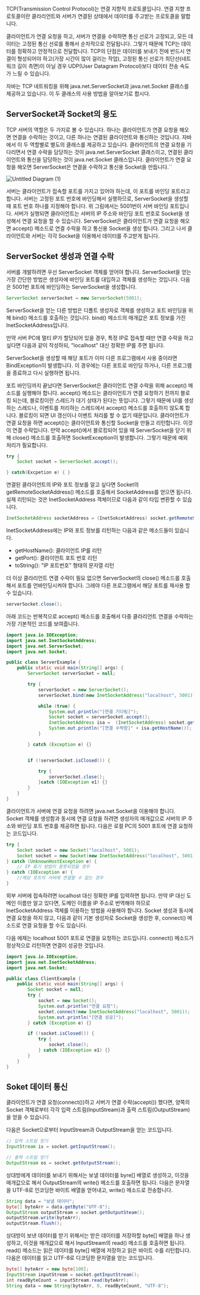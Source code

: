 
TCP(Transmission Control Protocol)는 연결 지향적 프로토콜입니다. 연결 지향 프로토콜이란 클라리언트와 서버가 연결된 상태에서 데이터를 주고받는 프로토콜을 말합니다.

클라이언트가 연결 요청을 하고, 서버가 연결을 수락하면 통신 선로가 고정되고, 모든 데이터는 고정된 통신 선로를 통해서 순차적으로 전달됩니다. 그렇기 때문에 TCP는 데이터를 정확하고 안정적으로 전달합니다. TCP의 단점은 데이터를 보내기 전에 반드시 연결이 형성되어야 하고(가장 시간이 많이 걸리는 작업), 고정된 통신 선로가 최단선(네트워크 길이 측면)이 아닐 경우 UDP(User Datagram Protocol)보다 데이터 전송 속도가 느릴 수 있습니다. 

자바는 TCP 네트워킹을 위해 java.net.ServerSocket과 java.net.Socket 클래스를 제공하고 있습니다. 이 두 클래스의 사용 방법을 알아보기로 합시다.

## ServerSocket과 Socket의 용도

TCP 서버의 역할은 두 가지로 볼 수 있습니다. 하나는 클라이언트가 연결 요청을 해오면 연결을 수락하는 것이고, 다른 하나는 연결된 클라이언트와 통신하는 것입니다. 자바에서 이 두 역할별로 별도의 클래스를 제공하고 있습니다. 클라이언트의 연결 요청을 기다리면서 연결 수락을 담당하는 것이 java.net.ServerSocket 클래스이고, 연결된 클라이언트와 통신을 담당하는 것이 java.net.Socket 클래스입니다. 클라이언트가 연결 요청을 해오면 ServerSocket은 연결을 수락하고 통신용 Socket을 만듭니다.``

![Untitled Diagram (1)](https://user-images.githubusercontent.com/22395934/85923951-31679d00-b8ca-11ea-8951-64762d6b304b.png)

서버는 클라이언트가 접속할 포트를 가지고 있어야 하는데, 이 포트를 바인딩 포트라고 합니다. 서버는 고정된 포트 번호에 바인딩해서 실행하므로, ServerSocket을 생성할 때 포트 번호 하나를 지정해야 합니다. 위 그림에서는 5001번이 서버 바인딩 포트입니다. 서버가 실행되면 클라이언트는 서버의 IP 주소와 바인딩 포트 번호로 Socket을 생성해서 연결 요청을 할 수 있습니다. ServerSocket은 클라이언트가 연결 요청을 해오면 accept() 메소드로 연결 수락을 하고 통신용 Socket을 생성 합니다. 그리고 나서 클라이언트와 서버는 각각 Socket을 이용해서 데이터를 주고받게 됩니다.

## ServerSocket 생성과 연결 수락
서버를 개발하려면 우선 ServerSocket 객체를 얻어야 합니다. ServerSocket을 얻는 가장 간단한 방법은 생성자에 바인딩 포트를 대입하고 객체를 생성하는 것입니다. 다음은 5001번 포트에 바인딩하는 ServerSocket을 생성합니다.

```java
ServerSocket serverSocket = new ServerSocket(5001);
```

ServerSocket을 얻는 다른 방법은 디폴트 생성자로 객체를 생성하고 포트 바인딩을 위해 bind() 메소드를 호출하는 것입니다. bind() 메소드의 매개값은 포트 정보를 가진 InetSocketAddress입니다.

만약 서버 PC에 멀티 IP가 할당되어 있을 경우, 특정 IP로 접속할 때만 연결 수락을 하고 싶다면 다음과 같이 작성하되, "localhost" 대신 정확한 IP를 주면 됩니다.

ServerSocket을 생성할 때 해당 포트가 이미 다른 프로그램에서 사용 중이라면 BindException이 발생합니다. 이 경우에는 다른 포트로 바인딩 하거나, 다른 프로그램을 종료하고 다시 실행하면 됩니다.

포트 바인딩까지 끝났다면 ServerSocket은 클라이언트 연결 수락을 위해 accept() 메소드를 실행해야 합니다. accept() 메소드는 클라이언트가 연결 요청하기 전까지 블로킹 되는데, 블로킹이란 스레드가 대기 상태가 된다는 뜻입니다. 그렇기 때문에 UI를 생성하는 스레드나, 이벤트를 처리하는 스레드에서 accept() 메소드를 호출하지 않도록 합니다. 블로킹이 되면 UI 갱신이나 이벤트 처리를 할 수 없기 때문입니다. 클라이언트가 연결 요청을 하면 accept()는 클라이언트와 통신할 Socket을 만들고 리턴합니다. 이것이 연결 수락입니다. 만약 accept()에서 블로킹되어 있을 때 ServerSocket을 닫기 위해 close() 메소드를 호출하면 SocketException이 발생합니다. 그렇기 때문에 예외 처리가 필요합니다.

```java
try {
    Socket socket = ServerSocket.accept();

} catch(Excpetion e) { }
```

연결된 클라이언트의 IP와 포트 정보를 알고 싶다면 Socket의 getRemoteSocketAddress() 메소드를 호출해서 SocketAddress를 얻으면 됩니다. 실제 리턴되는 것은 InetSocketAddress 객체이므로 다음과 같이 타입 변환할 수 있습니다.

```java
InetSocketAddress socketAddress = (InetSokcetAddress) socket.getRemoteSocketAddress();
```

InetSocketAddress에는 IP와 포트 정보를 리턴하는 다음과 같은 메소드들이 있습니다.

- getHostName(): 클라이언트 IP를 리턴
- getPort(): 클라이언트 포트 번호 리턴
- toString(): "IP 포트번호" 형태의 문자열 리턴


더 이상 클라리언트 연결 수락이 필요 없으면 ServerSocket의 close() 메소드를 호출해서 포트를 언바인딩시켜야 합니다. 그래야 다른 프로그램에서 해당 포트를 재사용 할 수 있습니다.

```java
serverSocket.close();
```

아래 코드는 반복적으로 accept() 메소드를 호출해서 다중 클라리언트 연결을 수락하는 가장 기본적인 코드를 보여줍니다.

```java
import java.io.IOException;
import java.net.InetSocketAddress;
import java.net.ServerSocket;
import java.net.Socket;

public class ServerExample {
    public static void main(String[] args) {
        ServerSocket serverSocket = null;

        try {
            serverSocket = new ServerSocket();
            serverSocket.bind(new InetSocketAddress("localhost", 5001));

            while (true) {
                System.out.println("[연결 기다림]");
                Socket socket = serverSocket.accept();
                InetSocketAddress isa =  (InetSocketAddress) socket.getRemoteSocketAddress();
                System.out.println("[연결 수락함]" + isa.getHostName());
            }

        } catch (Exception e) {}


        if (!serverSocket.isClosed()) {

            try {
                serverSocket.close();
            }catch (IOException e1) {}
        }
    }
}
```

클라이언트가 서버에 연결 요청을 하려면 java.net.Socket을 이용해야 합니다. Socket 객체를 생성함과 동시에 연결 요청을 하려면 생성자의 매개값으로 서버의 IP 주소와 바인딩 포트 번호를 제공하면 됩니다. 다음은 로컬 PC의 5001 포트에 연결 요청하는 코드입니다.

```java
try {
    Socket socket = new Socket("localhost", 5001);
    Socket socket = new Socket(new InetSocketAddress("localhost", 5001));
} catch (UnknownHostException e) {
    // IP 표기 방법이 잘못되었을 경우
} catch (IOException e) {
    //해당 포트의 서버에 연결할 수 없는 경우
}
```

외부 서버에 접속하려면 localhost 대신 정확한 IP를 입력하면 됩니다. 만약 IP 대신 도메인 이름만 알고 있다면, 도메인 이름을 IP 주소로 번역해야 하므로 InetSocketAddress 객체를 이용하는 방법을 사용해야 합니다. Socket 생성과 동시에 연결 요청을 하지 않고, 다음과 같이 기본 생성자로 Socket을 생성한 후, connect() 메소드로 연결 요청을 할 수도 있습니다.

다음 에제는 localhost 5001 포트로 연결을 요청하는 코드입니다. connect() 메소드가 정상적으로 리턴하면 연결이 성공한 것입니다.

```java
import java.io.IOException;
import java.net.InetSocketAddress;
import java.net.Socket;

public class ClientExample {
    public static void main(String[] args) {
        Socket socket = null;
        try {
            socket = new Socket();
            System.out.println("연결 요청");
            socket.connect(new InetSocketAddress("localhost", 5001));
            System.out.println("[연결 성공]");
        } catch (Exception e) {}

        if (!socket.isClosed()) {
            try {
                socket.close();
            } catch (IOException e1) {}
        }
    }
}
```

## Soket 데이터 통신
클라이언트가 연결 요청(connect())하고 서버가 연결 수락(accept()) 했다면, 양쪽의 Socket 객체로부터 각각 입력 스트림(InputStream)과 출력 스트림(OutputStream)을 얻을 수 있습니다.

다음은 Socket으로부터 InputStream과 OutputStream을 얻는 코드입니다.

```java
// 입력 스트림 얻기
InputStream is = socket.getInputStream();

// 출력 스트림 얻기
OutputStream os = socket.getOutputStream();
```

상대방에게 데이터를 보내기 위해서는 보낼 데이터를 byre[] 배열로 생성하고, 이것을 매개값으로 해서 OutputStream의 write() 메소드를 호출하면 됩니다. 다음은 문자열을 UTF-8로 인코딩한 바이트 배열을 얻어내고, write() 메소드로 전송합니다.

```java
String data = "보낼 데이터";
byte[] byteArr = data.getByte("UTF-8");
OutputStream outputStream = socket.getOutputSteam();
outputStream.write(byteArr);
outputStream.flush();
```

상대방이 보낸 데이터를 받기 위해서는 받은 데이터를 저장하할 byte[] 배열을 하나 생성하고, 이것을 매개값으로 해서 InputStream의 read() 메소드를 호출하면 됩니다. read() 메소드는 읽은 데이터를 byte[] 배열에 저장하고 읽은 바이트 수를 리턴합니다. 다음은 데이터를 읽고 UTF-8로 디코딩한 문자열을 얻는 코드입니다.

```java
byte[] byteArr = new byte[100];
InputStream inputStream = socket.getInputStream();
int readByteCount = inputStream.read(byteArr);
String data = new String(byteArr, 0, readByteCount, "UTF-8");
```
